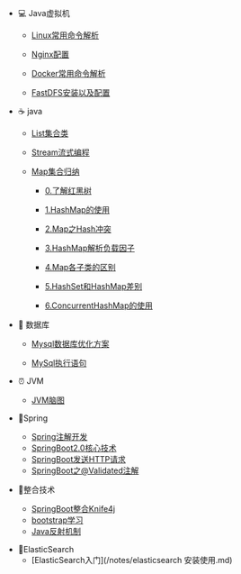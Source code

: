 

- :computer: Java虚拟机
  - [Linux常用命令解析](/notes/1.linux)
  
  - [Nginx配置](/notes/2.nginx.md)
  
  - [Docker常用命令解析](/notes/3.docker.md)
  
  - [FastDFS安装以及配置](/notes/4.fastdfs.md)
  
- :coffee:  java
  - [List集合类](/notes/1.list-collection.md)
  
  - [Stream流式编程](/notes/2.java-stream.md)
  
  - [Map集合归纳](/notes/3.map.md)
  
    - [0.了解红黑树](/notes/红黑树.md)
  
    - [1.HashMap的使用](/notes/4.hashmap.md)
    
    - [2.Map之Hash冲突](/notes/Map之Hash冲突.md)
    
    - [3.HashMap解析负载因子](/notes/HashMap解析负载因子.md)
    
    - [4.Map各子类的区别](/notes/HashMap,HashTable,ConcurrentHashMap三者区别.md)
    
    - [5.HashSet和HashMap差别](/notes/HashSet和HashMap区别.md)
    
    - [6.ConcurrentHashMap的使用](/notes/ConcurrentHashMap使用.md)
  
- :floppy_disk: 数据库
  - [Mysql数据库优化方案](/notes/1.SQL查询优化.md)
  
  - [MySql执行语句](/notes/Mysql执行流程.md)

+ :alarm_clock: JVM
    - [JVM脑图](/notes/jvm.md)
    
+ :seedling:Spring
    - [Spring注解开发](/notes/Spring注解开发.md)
    - [SpringBoot2.0核心技术](/notes/SpringBoot2.0核心技术.md)
    - [SpringBoot发送HTTP请求](/notes/SpringBoot发送HTTP请求.md)
    - [SpringBoot之@Validated注解](/notes/SpringBoot之@Validated注解.md)
    
+ :baby_chick:整合技术
    - [SpringBoot整合Knife4j](/notes/Knife4j在线接口调试.md)
    - [bootstrap学习](/notes/bootstrap学习.md)
    - [Java反射机制](/notes/Java反射机制.md)

- :black_flag:ElasticSearch
  - [ElasticSearch入门](/notes/elasticsearch 安装使用.md)

